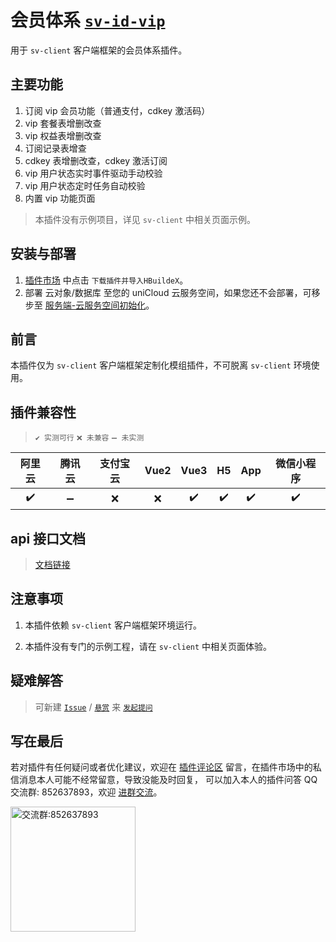 # 会员体系 [`sv-id-vip`](https://ext.dcloud.net.cn/plugin?id=17048)

用于 `sv-client` 客户端框架的会员体系插件。

## 主要功能

1. 订阅 vip 会员功能（普通支付，cdkey 激活码）
2. vip 套餐表增删改查
3. vip 权益表增删改查
4. 订阅记录表增查
5. cdkey 表增删改查，cdkey 激活订阅
6. vip 用户状态实时事件驱动手动校验
7. vip 用户状态定时任务自动校验
8. 内置 vip 功能页面

> 本插件没有示例项目，详见 `sv-client` 中相关页面示例。

## 安装与部署

1. [插件市场](https://ext.dcloud.net.cn/plugin?id=17048) 中点击 `下载插件并导入HBuildeX`。
2. 部署 云对象/数据库 至您的 uniCloud 云服务空间，如果您还不会部署，可移步至 [服务端-云服务空间初始化](../../frame/sv-service/sv-service.md#云服务空间初始化)。

## 前言

本插件仅为 `sv-client` 客户端框架定制化模组插件，不可脱离 `sv-client` 环境使用。

## 插件兼容性

> `✔️ 实测可行` `❌ 未兼容` `➖ 未实测`

| 阿里云 | 腾讯云 | 支付宝云 | Vue2 | Vue3 | H5  | App | 微信小程序 |
| :----: | :----: | :------: | :--: | :--: | :-: | :-: | :--------: |
|   ✔️   |   ➖   |    ❌    |  ❌  |  ✔️  | ✔️  | ✔️  |     ✔️     |

## api 接口文档

> [文档链接](https://console-docs.apipost.cn/preview/c3268618df9a75e0/6acb1e9aa56ea56c?target_id=d4b30806-ef67-4c1f-a126-dca17094c7c6)

## 注意事项

1. 本插件依赖 `sv-client` 客户端框架环境运行。

2. 本插件没有专门的示例工程，请在 `sv-client` 中相关页面体验。

## 疑难解答

> 可新建 [`Issue`](https://gitee.com/Sonve/sv-app-docs/issues/new) / [`悬赏`](https://gitee.com/Sonve/sv-app-docs/reward_issues/new) 来 [`发起提问`](https://gitee.com/Sonve/sv-app-docs/issues)

## 写在最后

若对插件有任何疑问或者优化建议，欢迎在 [插件评论区](https://ext.dcloud.net.cn/plugin?id=17048#rating) 留言，在插件市场中的私信消息本人可能不经常留意，导致没能及时回复，
可以加入本人的插件问答 QQ 交流群: 852637893，欢迎 [进群交流](https://qm.qq.com/cgi-bin/qm/qr?k=HD9IXnUruOa5pplF1jAeQsLb9BNnP_DE&jump_from=webapi&authKey=tk61Q5la3EAprdYcUBD7v0PBly795OTcT4UT36XxqcG7pmhGRpE+yFlt75vQBWeY)。

<img width="200" src="https://mp-74bfcbac-6ba6-4f39-8513-8831390ff75a.cdn.bspapp.com/static/qqqun.jpg" alt="交流群:852637893"/>
